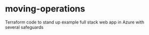 # moving-operations
Terraform code to stand up example full stack web app in Azure with several safeguards
